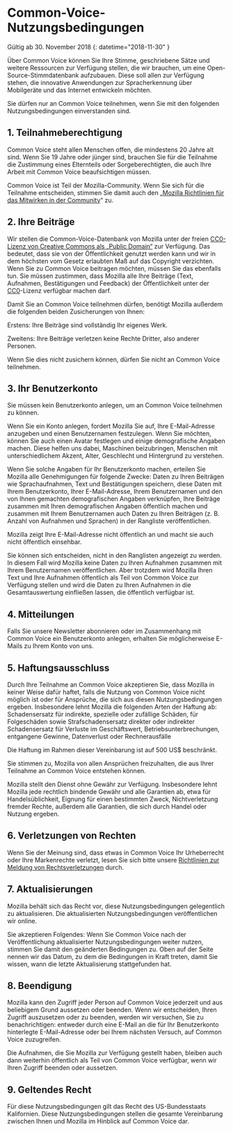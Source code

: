 # Common-Voice-Nutzungsbedingungen 

Gültig ab 30. November 2018 {: datetime="2018-11-30" }

Über Common Voice können Sie Ihre Stimme, geschriebene Sätze und weitere Ressourcen zur Verfügung stellen, die wir brauchen, um eine Open-Source-Stimmdatenbank aufzubauen. Diese soll allen zur Verfügung stehen, die innovative Anwendungen zur Spracherkennung über Mobilgeräte und das Internet entwickeln möchten.

Sie dürfen nur an Common Voice teilnehmen, wenn Sie mit den folgenden Nutzungsbedingungen einverstanden sind. 

## 1. Teilnahmeberechtigung
Common Voice steht allen Menschen offen, die mindestens 20 Jahre alt sind. Wenn Sie 19 Jahre oder jünger sind, brauchen Sie für die Teilnahme die Zustimmung eines Elternteils oder Sorgeberechtigten, die auch Ihre Arbeit mit Common Voice beaufsichtigen müssen. 

Common Voice ist Teil der Mozilla-Community. Wenn Sie sich für die Teilnahme entscheiden, stimmen Sie damit auch den „[Mozilla Richtlinien für das Mitwirken in der Community](https://www.mozilla.org/about/governance/policies/participation/)“ zu. 

## 2. Ihre Beiträge 
Wir stellen die Common-Voice-Datenbank von Mozilla unter der freien [CC0-Lizenz von Creative Commons als „Public Domain“](https://creativecommons.org/publicdomain/zero/1.0/) zur Verfügung. Das bedeutet, dass sie von der Öffentlichkeit genutzt werden kann und wir in dem höchsten vom Gesetz erlaubten Maß auf das Copyright verzichten. Wenn Sie zu Common Voice beitragen möchten, müssen Sie das ebenfalls tun. Sie müssen zustimmen, dass Mozilla alle Ihre Beiträge (Text, Aufnahmen, Bestätigungen und Feedback) der Öffentlichkeit unter der [CC0](https://creativecommons.org/publicdomain/zero/1.0/)-Lizenz verfügbar machen darf. 

Damit Sie an Common Voice teilnehmen dürfen, benötigt Mozilla außerdem die folgenden beiden Zusicherungen von Ihnen: 

Erstens: Ihre Beiträge sind vollständig Ihr eigenes Werk.

Zweitens: Ihre Beiträge verletzen keine Rechte Dritter, also anderer Personen. 

Wenn Sie dies nicht zusichern können, dürfen Sie nicht an Common Voice teilnehmen. 

## 3. Ihr Benutzerkonto
Sie müssen kein Benutzerkonto anlegen, um an Common Voice teilnehmen zu können. 

Wenn Sie ein Konto anlegen, fordert Mozilla Sie auf, Ihre E-Mail-Adresse anzugeben und einen Benutzernamen festzulegen. Wenn Sie möchten, können Sie auch einen Avatar festlegen und einige demografische Angaben machen. Diese helfen uns dabei, Maschinen beizubringen, Menschen mit unterschiedlichem Akzent, Alter, Geschlecht und Hintergrund zu verstehen.

Wenn Sie solche Angaben für Ihr Benutzerkonto machen, erteilen Sie Mozilla alle Genehmigungen für folgende Zwecke: 
Daten zu Ihren Beiträgen wie Sprachaufnahmen, Text und Bestätigungen speichern, 
diese Daten mit Ihrem Benutzerkonto, Ihrer E-Mail-Adresse, Ihrem Benutzernamen und den von Ihnen gemachten demografischen Angaben verknüpfen,
Ihre Beiträge zusammen mit Ihren demografischen Angaben öffentlich machen und
zusammen mit Ihrem Benutzernamen auch Daten zu Ihren Beiträgen (z. B. Anzahl von Aufnahmen und Sprachen) in der Rangliste veröffentlichen.

Mozilla zeigt Ihre E-Mail-Adresse nicht öffentlich an und macht sie auch nicht öffentlich einsehbar. 

Sie können sich entscheiden, nicht in den Ranglisten angezeigt zu werden. In diesem Fall wird Mozilla keine Daten zu Ihren Aufnahmen zusammen mit Ihrem Benutzernamen veröffentlichen. Aber trotzdem wird Mozilla Ihren Text und Ihre Aufnahmen öffentlich als Teil von Common Voice zur Verfügung stellen und wird die Daten zu Ihren Aufnahmen in die Gesamtauswertung einfließen lassen, die öffentlich verfügbar ist.

## 4. Mitteilungen
Falls Sie unsere Newsletter abonnieren oder im Zusammenhang mit Common Voice ein Benutzerkonto anlegen, erhalten Sie möglicherweise E-Mails zu Ihrem Konto von uns. 

## 5. Haftungsausschluss

Durch Ihre Teilnahme an Common Voice akzeptieren Sie, dass Mozilla in keiner Weise dafür haftet, falls die Nutzung von Common Voice nicht möglich ist oder für Ansprüche, die sich aus diesen Nutzungsbedingungen ergeben. Insbesondere lehnt Mozilla die folgenden Arten der Haftung ab:
Schadensersatz für indirekte, spezielle oder zufällige Schäden, für Folgeschäden sowie Strafschadensersatz
direkter oder indirekter Schadensersatz für Verluste im Geschäftswert, Betriebsunterbrechungen, entgangene Gewinne, Datenverlust oder Rechnerausfälle

Die Haftung im Rahmen dieser Vereinbarung ist auf 500 US$ beschränkt. 

Sie stimmen zu, Mozilla von allen Ansprüchen freizuhalten, die aus Ihrer Teilnahme an Common Voice entstehen können. 

Mozilla stellt den Dienst ohne Gewähr zur Verfügung. Insbesondere lehnt Mozilla jede rechtlich bindende Gewähr und alle Garantien ab, etwa für Handelsüblichkeit, Eignung für einen bestimmten Zweck, Nichtverletzung fremder Rechte, außerdem alle Garantien, die sich durch Handel oder Nutzung ergeben. 

## 6. Verletzungen von Rechten
Wenn Sie der Meinung sind, dass etwas in Common Voice Ihr Urheberrecht oder Ihre Markenrechte verletzt, lesen Sie sich bitte unsere [Richtlinien zur Meldung von Rechtsverletzungen](https://www.mozilla.org/about/legal/report-infringement/) durch.

## 7. Aktualisierungen 
Mozilla behält sich das Recht vor, diese Nutzungsbedingungen gelegentlich zu aktualisieren. Die aktualisierten Nutzungsbedingungen veröffentlichen wir online. 

Sie akzeptieren Folgendes: Wenn Sie Common Voice nach der Veröffentlichung aktualisierter Nutzungsbedingungen weiter nutzen, stimmen Sie damit den geänderten Bedingungen zu. Oben auf der Seite nennen wir das Datum, zu dem die Bedingungen in Kraft treten, damit Sie wissen, wann die letzte Aktualisierung stattgefunden hat. 

## 8. Beendigung 
Mozilla kann den Zugriff jeder Person auf Common Voice jederzeit und aus beliebigem Grund aussetzen oder beenden. Wenn wir entscheiden, Ihren Zugriff auszusetzen oder zu beenden, werden wir versuchen, Sie zu benachrichtigen: entweder durch eine E-Mail an die für Ihr Benutzerkonto hinterlegte E-Mail-Adresse oder bei Ihrem nächsten Versuch, auf Common Voice zuzugreifen. 

Die Aufnahmen, die Sie Mozilla zur Verfügung gestellt haben, bleiben auch dann weiterhin öffentlich als Teil von Common Voice verfügbar, wenn wir Ihren Zugriff beenden oder aussetzen. 

## 9. Geltendes Recht
Für diese Nutzungsbedingungen gilt das Recht des US-Bundesstaats Kalifornien. Diese Nutzungsbedingungen stellen die gesamte Vereinbarung zwischen Ihnen und Mozilla im Hinblick auf Common Voice dar.
